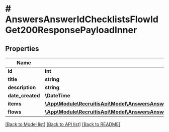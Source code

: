 # # AnswersAnswerIdChecklistsFlowIdGet200ResponsePayloadInner

## Properties

Name | Type | Description | Notes
------------ | ------------- | ------------- | -------------
**id** | **int** |  | [optional]
**title** | **string** |  | [optional]
**description** | **string** |  | [optional]
**date_created** | **\DateTime** |  | [optional]
**items** | [**\App\Module\RecruitisApi\Model\AnswersAnswerIdChecklistsFlowIdGet200ResponsePayloadInnerItemsInner[]**](AnswersAnswerIdChecklistsFlowIdGet200ResponsePayloadInnerItemsInner.md) |  | [optional]
**flows** | [**\App\Module\RecruitisApi\Model\AnswersAnswerIdChecklistsFlowIdGet200ResponsePayloadInnerFlowsInner[]**](AnswersAnswerIdChecklistsFlowIdGet200ResponsePayloadInnerFlowsInner.md) |  | [optional]

[[Back to Model list]](../../README.md#models) [[Back to API list]](../../README.md#endpoints) [[Back to README]](../../README.md)
